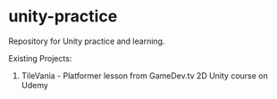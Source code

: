 # unity-practice
Repository for Unity practice and learning.

Existing Projects:
1. TileVania - Platformer lesson from GameDev.tv 2D Unity course on Udemy
